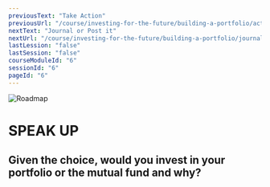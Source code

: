 ```yaml
---
previousText: "Take Action"
previousUrl: "/course/investing-for-the-future/building-a-portfolio/activities"
nextText: "Journal or Post it"
nextUrl: "/course/investing-for-the-future/building-a-portfolio/journal-or-post-it"
lastLession: "false"
lastSession: "false"
courseModuleId: "6"
sessionId: "6"
pageId: "6"
---
```



![Roadmap](/assets/img/lets-talk-about-it.png)
# SPEAK UP

## Given the choice, would you invest in your portfolio or the mutual fund and why?
<sparkle-feed-post assignment-name="Given the choice, would you invest in your portfolio or the mutual fund and why?" ></sparkle-feed-post>
